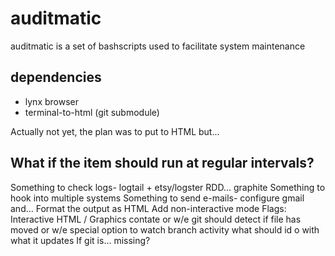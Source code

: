 # auditmatic
auditmatic is a set of bashscripts used to facilitate system maintenance 

## dependencies

* lynx browser
* terminal-to-html (git submodule)

Actually not yet, the plan was to put to HTML but...

## What if the item should run at regular intervals?

Something to check logs- logtail + etsy/logster
RDD... graphite
Something to hook into multiple systems
Something to send e-mails- configure gmail and...
Format the output as HTML
Add non-interactive mode
Flags:
Interactive
HTML / Graphics
contate or w/e
git should detect if file has moved or w/e
special option to watch branch activity
what should id o with what it updates
If git is... missing?
